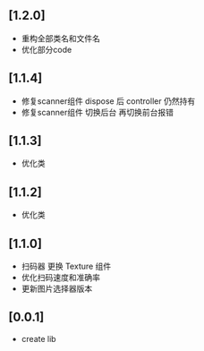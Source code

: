 ## [1.2.0]
 * 重构全部类名和文件名
 * 优化部分code
## [1.1.4]
 * 修复scanner组件 dispose 后 controller 仍然持有
 * 修复scanner组件 切换后台 再切换前台报错
## [1.1.3]
 * 优化类
## [1.1.2]
 * 优化类
## [1.1.0]
 * 扫码器 更换 Texture 组件 
 * 优化扫码速度和准确率
 * 更新图片选择器版本
## [0.0.1]
 * create lib

